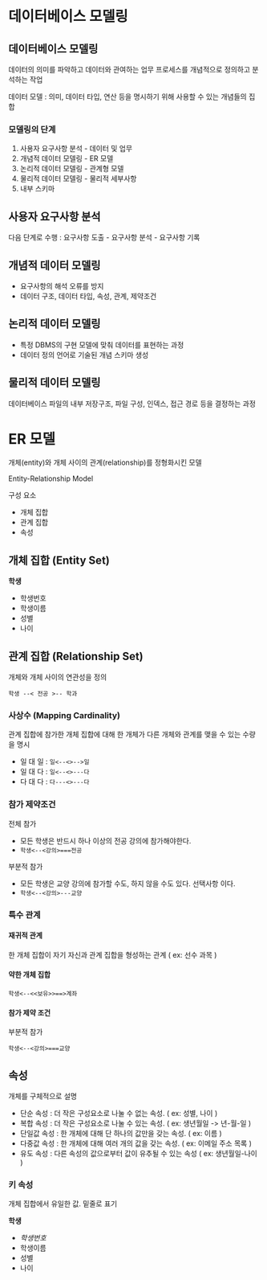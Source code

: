 # 데이터베이스 모델링

## 데이터베이스 모델링

데이터의 의미를 파악하고 데이터와 관여하는 업무 프로세스를 개념적으로 정의하고 분석하는 작업

데이터 모델 : 의미, 데이터 타입, 연산 등을 명시하기 위해 사용할 수 있는 개념들의 집합

### 모델링의 단계

1. 사용자 요구사항 분석 - 데이터 및 업무
2. 개념적 데이터 모델링 - ER 모델
3. 논리적 데이터 모델링 - 관계형 모델
4. 물리적 데이터 모델링 - 물리적 세부사항
5. 내부 스키마

## 사용자 요구사항 분석

다음 단계로 수행 : 요구사항 도출 - 요구사항 분석 - 요구사항 기록

## 개념적 데이터 모델링

* 요구사항의 해석 오류를 방지
* 데이터 구조, 데이터 타입, 속성, 관계, 제약조건

## 논리적 데이터 모델링

* 특정 DBMS의 구현 모델에 맞춰 데이터를 표현하는 과정
* 데이터 정의 언어로 기술된 개념 스키마 생성

## 물리적 데이터 모델링

데이터베이스 파일의 내부 저장구조, 파일 구성, 인덱스, 접근 경로 등을 결정하는 과정

# ER 모델

개체(entity)와 개체 사이의 관계(relationship)를 정형화시킨 모델

Entity-Relationship Model

구성 요소
* 개체 집합
* 관계 집합
* 속성

## 개체 집합 (Entity Set)

**학생**
- 학생번호
- 학생이름
- 성별
- 나이

## 관계 집합 (Relationship Set)

개체와 개체 사이의 연관성을 정의

`학생 --< 전공 >-- 학과`

### 사상수 (Mapping Cardinality)

관계 집합에 참가한 개체 집합에 대해 한 개체가 다른 개체와 관계를 맺을 수 있는 수량을 명시

* 일 대 일 : `일<--<>-->일`
* 일 대 다 : `일<--<>---다`
* 다 대 다 : `다---<>---다`

### 참가 제약조건

전체 참가
* 모든 학생은 반드시 하나 이상의 전공 강의에 참가해야한다.
* `학생<--<강의>===전공`

부분적 참가
* 모든 학생은 교양 강의에 참가할 수도, 하지 않을 수도 있다. 선택사항 이다.
* `학생<--<강의>---교양`

### 특수 관계

#### 재귀적 관계

한 개체 집합이 자기 자신과 관계 집합을 형성하는 관계 ( ex: 선수 과목 )

#### 약한 개체 집합

`학생<--<<보유>>==>계좌`

#### 참가 제약 조건

부분적 참가

`학생<--<강의>===교양`

## 속성

개체를 구체적으로 설명

* 단순 속성 : 더 작은 구성요소로 나눌 수 없는 속성. ( ex: 성별, 나이 )
* 복합 속성 : 더 작은 구성요소로 나눌 수 있는 속성. ( ex: 생년월일 -> 년-월-일 )
* 단일값 속성 : 한 개체에 대해 단 하나의 값만을 갖는 속성. ( ex: 이름 )
* 다중값 속성 : 한 개체에 대해 여러 개의 값을 갖는 속성. ( ex: 이메일 주소 목록 )
* 유도 속성 : 다른 속성의 값으로부터 값이 유추될 수 있는 속성 ( ex: 생년월일-나이 )

### 키 속성

개체 집합에서 유일한 값. 밑줄로 표기 

**학생**
- _학생번호_
- 학생이름
- 성별
- 나이


